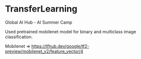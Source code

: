 # TransferLearning
Global AI Hub - AI Summer Camp

Used pretrained mobilenet model for binary and multiclass image classification.

Mobilenet => https://tfhub.dev/google/tf2-preview/mobilenet_v2/feature_vector/4 
